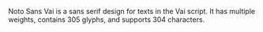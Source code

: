 Noto Sans Vai is a sans serif design for texts in the Vai script. It has multiple weights, contains 305 glyphs, and supports 304 characters.